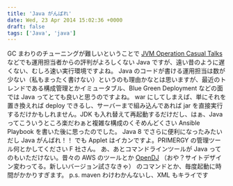 ```yaml
---
title: 'Java がんばれ'
date: Wed, 23 Apr 2014 15:02:36 +0000
draft: false
tags: ['Java', 'java']
---
```


GC まわりのチューニングが難しいということで [JVM Operation Casual Talks](http://atnd.org/events/48999) などでも運用担当者からの評判がよろしくない Java ですが、遠い昔のように遅くない、むしろ速い実行環境ですよね。 Java のコードが書ける運用担当は数が少ない（私もまったく書けない）というのも理由かなとは思いますが、最近のトレンドである構成管理とかイミュータブル、Blue Green Deployment などの面では Java ってとても良いと思うのですよね。 war にしてしまえば、単にそれを置き換えれば deploy できるし、サーバーまで組み込んであれば jar を直接実行するだけかもしれません。JDK も入れ替えて再起動するだけだし、はぁ、Java ってこういうところ楽だわぁと複雑な構成のくそめんどくさい Ansible Playbook を書いた後に思ったのでした。 Java 8 でさらに便利になったみたいだし Java がんばれ！！ でも Applet はイカンですよ。PRIMERGY の管理ツール何とかしてください F 社さん。 あ、あとコマンドラインツールが Java ってのもいただけない。昔々の AWS のツールとか [OpenDJ](http://forgerock.com/products/open-identity-stack/opendj/) （おや？サイトデザイン変わってる。新しいバージョン試さなきゃ） のコマンドとか、毎度起動に時間がかかりすぎます。 p.s. maven わけわかんないし、XML もキライです